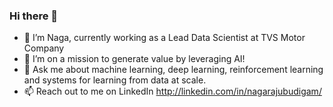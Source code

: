 ### Hi there 👋

* 🔭 I’m Naga, currently working as a Lead Data Scientist at TVS Motor Company
* 🌱 I’m on a mission to generate value by leveraging AI!
* 💬 Ask me about machine learning, deep learning, reinforcement learning and systems for learning from data at scale.
* 📫 Reach out to me on LinkedIn http://linkedin.com/in/nagarajubudigam/
